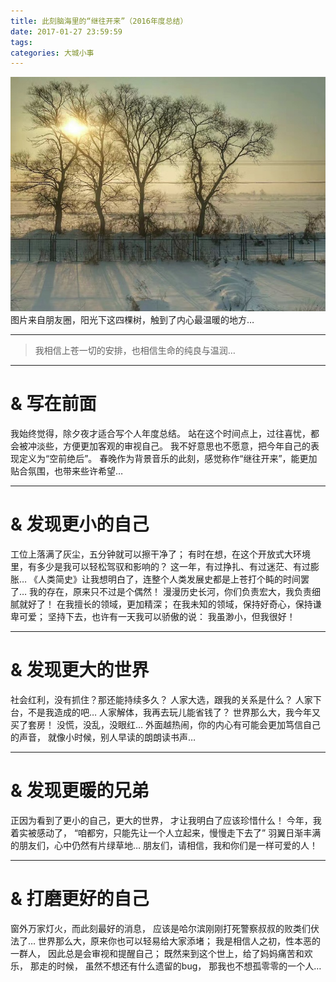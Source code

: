 ```yaml
---
title: 此刻脑海里的“继往开来”（2016年度总结）
date: 2017-01-27 23:59:59
tags: 
categories: 大城小事
---
```

![](/images/yesterday.jpg)
图片来自朋友圈，阳光下这四棵树，触到了内心最温暖的地方…

-------

> 我相信上苍一切的安排，也相信生命的纯良与温润…

-------

# & 写在前面
我始终觉得，除夕夜才适合写个人年度总结。
站在这个时间点上，过往喜忧，都会被冲淡些，方便更加客观的审视自己。
我不好意思也不愿意，把今年自己的表现定义为“空前绝后”。
春晚作为背景音乐的此刻，感觉称作“继往开来”，能更加贴合氛围，也带来些许希望…

-------
# & 发现更小的自己
工位上落满了灰尘，五分钟就可以擦干净了；
有时在想，在这个开放式大环境里，有多少是我可以轻松驾驭和影响的？
这一年，有过挣扎、有过迷茫、有过膨胀…
《人类简史》让我想明白了，连整个人类发展史都是上苍打个盹的时间罢了…
我的存在，原来只不过是个偶然！<!-- more -->
漫漫历史长河，你们负责宏大，我负责细腻就好了！
在我擅长的领域，更加精深；
在我未知的领域，保持好奇心，保持谦卑可爱；
坚持下去，也许有一天我可以骄傲的说：
我虽渺小，但我很好！

-------
# & 发现更大的世界
社会红利，没有抓住？那还能持续多久？
人家大选，跟我的关系是什么？
人家下台，不是我造成的吧…
人家解体，我再去玩儿能省钱了？
世界那么大，我今年又买了套房！
没慌，没乱，没眼红…
外面越热闹，你的内心有可能会更加笃信自己的声音，
就像小时候，别人早读的朗朗读书声…

-------
# & 发现更暖的兄弟
正因为看到了更小的自己，更大的世界，
才让我明白了应该珍惜什么！
今年，我着实被感动了，
“咱都穷，只能先让一个人立起来，慢慢走下去了”
羽翼日渐丰满的朋友们，心中仍然有片绿草地…
朋友们，请相信，我和你们是一样可爱的人！

-------
# & 打磨更好的自己
窗外万家灯火，而此刻最好的消息，
应该是哈尔滨刚刚打死警察叔叔的败类们伏法了…
世界那么大，原来你也可以轻易给大家添堵；
我是相信人之初，性本恶的一群人，
因此总是会审视和提醒自己；
既然来到这个世上，给了妈妈痛苦和欢乐，
那走的时候，
虽然不想还有什么遗留的bug，
那我也不想孤零零的一个人…





